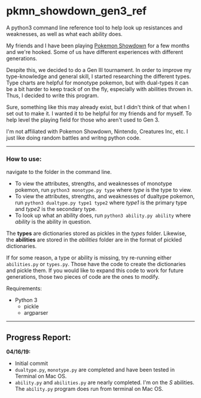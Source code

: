 # pkmn_showdown_gen3_ref
A python3 command line reference tool to help look up resistances and weaknesses, as well as what each ability does. 

My friends and I have been playing [Pokemon Showdown](https://pokemonshowdown.com/) for a few months and we're hooked. Some of us have different experiences with different generations. 

Despite this, we decided to do a Gen III tournament. In order to improve my type-knowledge and general skill, I started researching the different types. Type charts are helpful for monotype pokemon, but with dual-types it can be a bit harder to keep track of on the fly, especially with abilities thrown in. Thus, I decided to write this program.

Sure, something like this may already exist, but I didn't think of that when I set out to make it. I wanted it to be helpful for my friends and for myself. To help level the playing field for those who aren't used to Gen 3. 

I'm not affiliated with Pokemon Showdown, Nintendo, Creatures Inc, etc. I just like doing random battles and writng python code. 

---

### How to use: 

navigate to the folder in the command line. 
* To view the attributes, strengths, and weaknesses of monotype pokemon, run ```python3 monotype.py type``` where *type* is the type to view. 
* To view the attributes, strengths, and weaknesses of dualtype pokemon, run ```python3 dualtype.py type1 type2``` where *type1* is the primary type and *type2* is the secondary type.  
* To look up what an ability does, run ```python3 ability.py ability``` where *ability* is the ability in question. 

The **types** are dictionaries stored as pickles in the *types* folder. Likewise, the **abilities** are stored in the *abilities* folder are in the format of pickled dictionaries. 

If for some reason, a type or ability is missing, try re-running either `abilities.py` or `types.py`. Those have the code to create the dictionaries and pickle them. If you would like to expand this code to work for future generations, those two pieces of code are the ones to modify. 

Requirements: 
* Python 3
  + pickle
  + argparser


---

## Progress Report: 

**04/16/19:** 
* Initial commit
* `dualtype.py`, `monotype.py` are completed and have been tested in Terminal on Mac OS. 
* `ability.py` and `abilities.py` are nearly completed. I'm on the *S* abilities. The `ability.py` program does run from terminal on Mac OS. 
